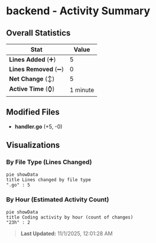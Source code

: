 # backend - Activity Summary 

## Overall Statistics

| Stat                   | Value                                                             |
| ---------------------- | ----------------------------------------------------------------- |
| **Lines Added** (➕)   | 5                                          |
| **Lines Removed** (➖) | 0                                        |
| **Net Change** (↕)    | 5                |
| **Active Time** (⌚)   | 1 minute |


## Modified Files
- **handler.go** (+5, -0)

## Visualizations

### By File Type (Lines Changed)

```mermaid
pie showData
title Lines changed by file type
".go" : 5
```

### By Hour (Estimated Activity Count)

```mermaid
pie showData
title Coding activity by hour (count of changes)
"23h" : 2
```


> **Last Updated:** 11/1/2025, 12:01:28 AM